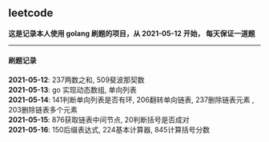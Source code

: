 ## leetcode

**这是记录本人使用 golang 刷题的项目，从 2021-05-12 开始， 每天保证一道题**

---


#### 刷题记录

**2021-05-12**: 237两数之和, 509斐波那契数  
**2021-05-13**: go 实现动态数组, 单向列表  
**2021-05-14**: 141判断单向列表是否有环, 206翻转单向链表, 237删除链表元素 , 203删除链表多个元素   
**2021-05-15**: 876获取链表中间节点, 20判断括号是否成对  
**2021-05-16**: 150后缀表达式, 224基本计算器, 845计算括号分数
